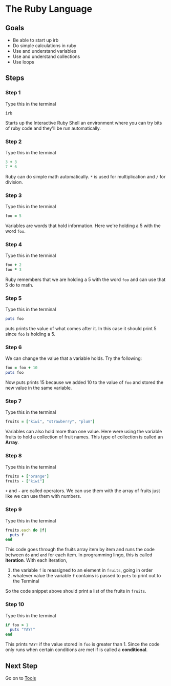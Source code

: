 # The Ruby Language

## Goals

* Be able to start up irb
* Do simple calculations in ruby
* Use and understand variables
* Use and understand collections
* Use loops

## Steps
### Step 1
Type this in the terminal

```text
irb
```
Starts up the Interactive Ruby Shell an environment where you can try bits of ruby code and they'll be run automatically.


### Step 2

Type this in the terminal

```ruby
3 + 3
7 * 6
```

Ruby can do simple math automatically.
`*` is used for multiplication and
`/` for division.

### Step 3

Type this in the terminal

```ruby
foo = 5
```
Variables are words that hold information. Here we're holding a 5 with the word
`foo`.

### Step 4

Type this in the terminal

```ruby
foo + 2
foo * 3
```

Ruby remembers that we are holding a 5 with the word `foo` and can use that 5 do to math.

### Step 5

Type this in the terminal

```ruby
puts foo
```

puts prints the value of what comes after it. In this case it should print 5 since `foo` is holding a 5.

### Step 6

We can change the value that a variable holds. Try the following:

```ruby
foo = foo + 10
puts foo
```

Now puts prints 15 because we added 10 to the value of `foo` and stored the new value in the same variable.

### Step 7

Type this in the terminal

```ruby
fruits = ["kiwi", "strawberry", "plum"]
```

Variables can also hold more than one value. Here were using the variable fruits to hold a collection of fruit names.
This type of collection is called an **Array**.


### Step 8

Type this in the terminal

```ruby
fruits + ["orange"]
fruits - ["kiwi"]
```

`+` and
`-` are called operators. We can use them with the array of fruits just like we can use them with numbers.

### Step 9

Type this in the terminal

```ruby
fruits.each do |f|
  puts f
end
```

This code goes through the fruits array item by item and runs the code between `do` and `end` for each item.
In programming lingo, this is called __iteration__. With each iteration,

1. the variable `f` is reassigned to an element in `fruits`, going in
   order
2. whatever value the variable `f` contains is passed to `puts` to print
   out to the Terminal

So the code snippet above should print a list of the fruits in `fruits`.

### Step 10

Type this in the terminal

```ruby
if foo > 1
  puts "YAY!"
end
```

This prints `YAY!` if the value stored in `foo` is greater than 1. Since the code only runs when certain
conditions are met if is called a **conditional**.

## Next Step

Go on to [Tools](tools)


